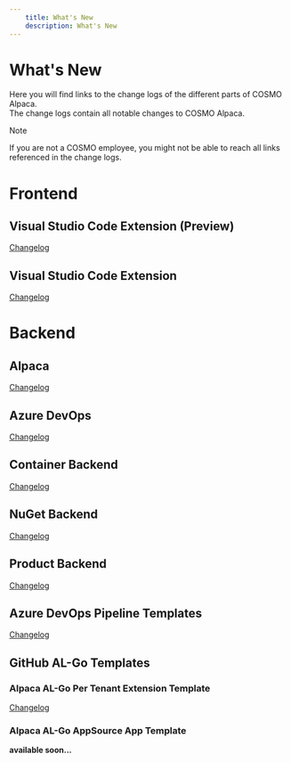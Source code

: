 ```yaml
---
    title: What's New
    description: What's New
---
```


# What's New

Here you will find links to the change logs of the different parts of COSMO Alpaca.\
The change logs contain all notable changes to COSMO Alpaca.
> [!NOTE]
> If you are not a COSMO employee, you might not be able to reach all links referenced in the change logs.

# Frontend

## Visual Studio Code Extension (Preview)

[Changelog](changelogs/frontend/alpaca-vsc-extension.md)

## Visual Studio Code Extension

[Changelog](changelogs/frontend/azdevops-vscode-extension.md)

# Backend

## Alpaca

[Changelog](changelogs/backend/alpaca.md)

## Azure DevOps

[Changelog](changelogs/backend/azure-devops.md)

## Container Backend

[Changelog](changelogs/backend/container.md)

## NuGet Backend

[Changelog](changelogs/backend/nuget.md)

## Product Backend

[Changelog](changelogs/backend/product.md)

## Azure DevOps Pipeline Templates

[Changelog](changelogs/backend/azure-devops-pipeline-templates.md)

## GitHub AL-Go Templates

### Alpaca AL-Go Per Tenant Extension Template

[Changelog](changelogs/backend/alpaca-pte.md)

### Alpaca AL-Go AppSource App Template

**available soon...**
